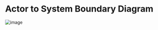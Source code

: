 # Actor to System Boundary Diagram

![image](https://github.com/KarlFarrugiaIcon/OreillyKatas2023/assets/144708540/200e69a7-97d2-4ac1-ad7c-4eb5531c632f)
